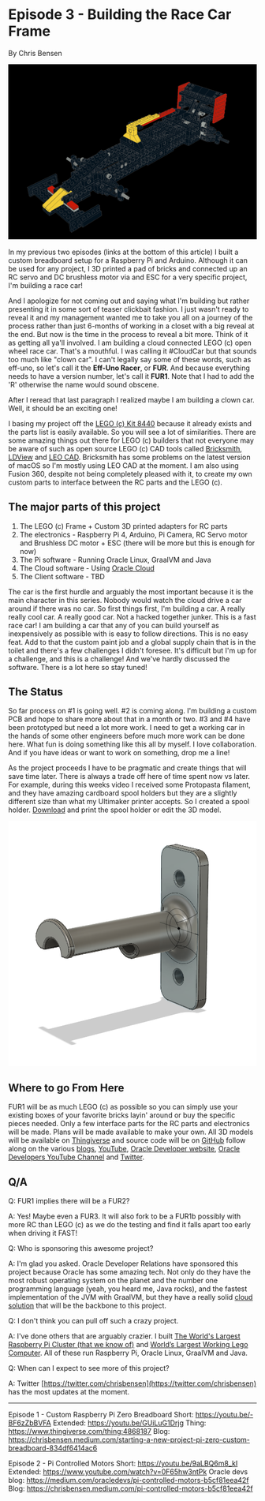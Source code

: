# Episode 3 - Building the Race Car Frame
By Chris Bensen

![Model of Eff-Uno Racer](model.png)

In my previous two episodes (links at the bottom of this article) I built a custom breadboard setup for a Raspberry Pi and Arduino. Although it can be used for any project, I 3D printed a pad of bricks and connected up an RC servo and DC brushless motor via and ESC for a very specific project, I'm building a race car!

And I apologize for not coming out and saying what I'm building but rather presenting it in some sort of teaser clickbait fashion. I just wasn't ready to reveal it and my management wanted me to take you all on a journey of the process rather than just 6-months of working in a closet with a big reveal at the end. But now is the time in the process to reveal a bit more. Think of it as getting all ya'll involved. I am building a cloud connected LEGO (c) open wheel race car. That's a mouthful. I was calling it #CloudCar but that sounds too much like "clown car". I can't legally say some of these words, such as eff-uno, so let's call it the **Eff-Uno Racer**, or **FUR**. And because everything needs to have a version number, let's call it **FUR1**. Note that I had to add the 'R' otherwise the name would sound obscene.

After I reread that last paragraph I realized maybe I am building a clown car. Well, it should be an exciting one!

I basing my project off the [LEGO (c) Kit 8440](https://www.bricklink.com/catalogItemInv.asp?S=8440-1) because it already exists and the parts list is easily available. So you will see a lot of similarities. There are some amazing things out there for LEGO (c) builders that not everyone may be aware of such as open source LEGO (c) CAD tools called [Bricksmith](https://bricksmith.sourceforge.io), [LDView](https://tcobbs.github.io/ldview/) and [LEO CAD](https://www.leocad.org). Bricksmith has some problems on the latest version of macOS so I'm mostly using LEO CAD at the moment. I am also using Fusion 360, despite not being completely pleased with it, to create my own custom parts to interface between the RC parts and the LEGO (c).

## The major parts of this project

1. The LEGO (c) Frame + Custom 3D printed adapters for RC parts
1. The electronics - Raspberry Pi 4, Arduino, Pi Camera, RC Servo motor and Brushless DC motor + ESC (there will be more but this is enough for now)
1. The Pi software - Running Oracle Linux, GraalVM and Java
1. The Cloud software - Using [Oracle Cloud](https://www.oracle.com/cloud/free/?source=:ex:tb:::::&SC=:ex:tb:::::&pcode=WWMK210625P00074)
1. The Client software - TBD

The car is the first hurdle and arguably the most important because it is the main character in this series. Nobody would watch the cloud drive a car around if there was no car. So first things first, I'm building a car. A really really cool car. A really good car. Not a hacked together junker. This is a fast race car! I am building a car that any of you can build yourself as inexpensively as possible with is easy to follow directions. This is no easy feat. Add to that the custom paint job and a global supply chain that is in the toilet and there's a few challenges I didn't foresee. It's difficult but I'm up for a challenge, and this is a challenge! And we've hardly discussed the software. There is a lot here so stay tuned!

## The Status

So far process on #1 is going well. #2 is coming along. I'm building a custom PCB and hope to share more about that in a month or two. #3 and #4 have been prototyped but need a lot more work. I need to get a working car in the hands of some other engineers before much more work can be done here. What fun is doing something like this all by myself. I love collaboration. And if you have ideas or want to work on something, drop me a line!

As the project proceeds I have to be pragmatic and create things that will save time later. There is always a trade off here of time spent now vs later. For example, during this weeks video I received some Protopasta filament, and they have amazing cardboard spool holders but they are a slightly different size than what my Ultimaker printer accepts. So I created a spool holder. [Download](https://www.thingiverse.com/thing:4942247) and print the spool holder or edit the 3D model.

![Protopasta Spool Holder](spoolholder.png)

## Where to go From Here

FUR1 will be as much LEGO (c) as possible so you can simply use your existing boxes of your favorite bricks layin' around or buy the specific pieces needed. Only a few interface parts for the RC parts and electronics will be made. Plans will be made available to make your own. All 3D models will be available on [Thingiverse](https://www.thingiverse.com/thing:4940804) and source code will be on [GitHub](https://github.com/oracle-devrel/eff-uno-racer) follow along on the various [blogs](https://chrisbensen.medium.com/), [YouTube](https://www.youtube.com/c/ChrisBensen), [Oracle Developer website](http://developer.oracle.com?source=:ex:tb:::::&SC=:ex:tb:::::&pcode=WWMK210625P00074), [Oracle Developers YouTube Channel](https://www.youtube.com/channel/UCdDhYMT2USoLdh4SZIsu_1g) and [Twitter](https://twitter.com/chrisbensen).

## Q/A

Q: FUR1 implies there will be a FUR2?

A: Yes! Maybe even a FUR3. It will also fork to be a FUR1b possibly with more RC than LEGO (c) as we do the testing and find it falls apart too early when driving it FAST!

Q: Who is sponsoring this awesome project?

A: I'm glad you asked. Oracle Developer Relations have sponsored this project because Oracle has some amazing tech. Not only do they have the most robust operating system on the planet and the number one programming language (yeah, you heard me, Java rocks), and the fastest implementation of the JVM with GraalVM, but they have a really solid [cloud solution](https://www.oracle.com/cloud/free/?source=:ex:tb:::::&SC=:ex:tb:::::&pcode=WWMK210625P00074) that will be the backbone to this project.

Q: I don't think you can pull off such a crazy project.

A: I've done others that are arguably crazier. I built [The World's Largest Raspberry Pi Cluster (that we know of)](https://www.youtube.com/watch?v=KbVcRQQ9PNw) and [World’s Largest Working Lego Computer](https://www.youtube.com/watch?v=Y5m0R9tTdR0). All of these run Raspberry Pi, Oracle Linux, GraalVM and Java.

Q: When can I expect to see more of this project?

A: Twitter [https://twitter.com/chrisbensen](https://twitter.com/chrisbensen) has the most updates at the moment.

---

Episode 1 - Custom Raspberry Pi Zero Breadboard
Short: https://youtu.be/-BF6zZbBVFA
Extended: https://youtu.be/GUiLuG1Drjg
Thing: https://www.thingiverse.com/thing:4868187
Blog: https://chrisbensen.medium.com/starting-a-new-project-pi-zero-custom-breadboard-834df6414ac6


Episode 2 - Pi Controlled Motors
Short: https://youtu.be/9aLBQ6m8_kI
Extended: https://www.youtube.com/watch?v=0F65hw3ntPk
Oracle devs blog: https://medium.com/oracledevs/pi-controlled-motors-b5cf81eea42f
Blog: https://chrisbensen.medium.com/pi-controlled-motors-b5cf81eea42f
